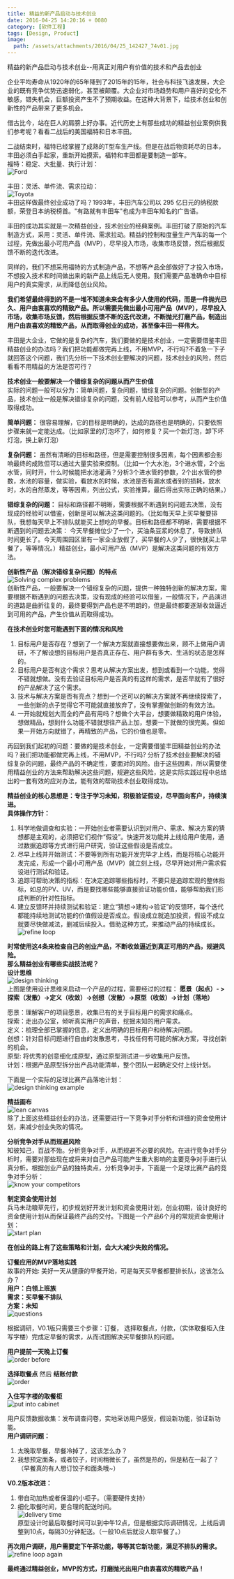 ```yaml
---
title: 精益的新产品启动与技术创业
date: 2016-04-25 14:20:16 + 0080
category: [软件工程]
tags: [Design, Product]
image:
  path: /assets/attachments/2016/04/25_142427_74v01.jpg
---
```


精益的新产品启动与技术创业--用真正对用户有价值的技术和产品去创业  

企业平均寿命从1920年的65年降到了2015年的15年，社会与科技飞速发展，大企业的既有竞争优势迅速弱化，甚至被颠覆。大企业对市场趋势和用户喜好的变化不敏感，错失机会，巨额投资产生不了预期收益。在这种大背景下，给技术创业和创新性的产品带来了更多机会。  

借古比今，站在巨人的肩膀上好办事。近代历史上有那些成功的精益创业案例供我们参考呢？看看二战后的美国福特和日本丰田。

二战结束时，福特已经掌握了成熟的T型车生产线。但是在战后物资耗尽的日本，丰田必须白手起家，重新开始摸索。福特和丰田都是要制造一部车。  
福特：稳定、大批量、执行计划：  
![Ford](/assets/attachments/2016/04/25_142529_if8m2.png)  

丰田：灵活、单件流、需求拉动：  
![Toyota](/assets/attachments/2016/04/25_142548_tqiw3.png)  
丰田这样做最终创业成功了吗？1993年，丰田汽车公司以 295 亿日元的纳税款额，荣登日本纳税榜首。"有路就有丰田车"也成为丰田车知名的广告语。  

丰田的成功其实就是一次精益创业，技术创业的经典案例。丰田打破了原始的汽车制造方式，采用：灵活、单件流、需求拉动。精益的控制和度量生产汽车的每一个过程，先做出最小可用产品（MVP），尽早投入市场，收集市场反馈，然后根据反馈不断的迭代改进。  

同样的，我们不想采用福特的方式制造产品，不想等产品全部做好了才投入市场，不想投入技术和时间做出来的新产品上线后无人使用。我们需要产品准确命中目标用户的真实需求，从而降低创业风险。  

**我们希望最终得到的不是一堆不知道未来会有多少人使用的代码，而是一件抛光已久、用户由衷喜欢的精致产品。所以需要先做出最小可用产品（MVP），尽早投入市场，收集市场反馈，然后根据反馈不断的迭代改进，不断抛光打磨产品，制造出用户由衷喜欢的精致产品，从而取得创业的成功，甚至像丰田一样伟大。**  

丰田是大企业，它做的是复杂的汽车，我们要做的是技术创业，一定需要借鉴丰田精益创业的办法吗？我们把功能都做完再上线，不用MVP，不行吗?不着急一下子就回答这个问题，我们先分析一下技术创业要解决的问题，技术创业的风险，然后看看不用精益的方法是否可行？  

**技术创业一般要解决一个错综复杂的问题从而产生价值**  
实际的问题一般可以分为：简单问题，复杂问题，错综复杂的问题。创新型的产品，技术创业一般是解决错综复杂的问题，没有前人经验可以参考，从而产生价值取得成功。

**简单问题：** 很容易理解，它的目标是明确的，达成的路径也是明确的，只要依照步骤来就一定能达成。（比如家里的灯泡坏了，如何修复？买一个新灯泡，卸下坏灯泡，换上新灯泡）  

**复杂问题：** 虽然有清晰的目标和路径，但是需要控制很多因素，每个因素都会影响最终的成败但可以通过大量实验来控制。（比如一个大水池，3个进水管，2个出水管，同时开，什么时候能把水池灌满？分析3个进水管的参数，2个出水管的参数，水池的容量，做实验，看放水的时候，水池是否有漏水或者别的损耗，放水时，水的自然蒸发，等等因素，列出公式，实验推算，最后得出实际正确的结果。）  

**错综复杂的问题：** 目标和路径都不明晰，需要根据不断遇到的问题去决策，没有现成的经验可以借鉴，创新是可以解决这类问题的。（比如每天早上买早餐要排队，我想每天早上不排队就能买上想吃的早餐。目标和路径都不明晰，需要根据不断遇到的问题去决策： 今天早餐摊位少了一个，买油条豆浆的休息了，导致排队时间更长了。今天周围园区里有一家企业放假了，买早餐的人少了，很快就买上早餐了，等等情况。）精益创业，最小可用产品（MVP）是解决这类问题的有效方法。  

**创新性产品（解决错综复杂问题）的特点**  
![Solving complex problems](/assets/attachments/2016/04/25_143359_zwo34.png)  
创新性产品，一般要解决一个错综复杂的问题，提供一种独特创新的解决方案，需要根据不断遇到的问题去决策，没有现成的经验可以借鉴，一般情况下，产品演进的道路是曲折往复的，最终要得到产品也是不明朗的，但是最终都要逐渐收敛逼近到可用的产品，产生价值从而取得成功。  

**在技术创业时您可能遇到下面的情况和风险**  
1. 目标用户是否存在？想到了一个解决方案就直接想要做出来，顾不上做用户调研，不了解设想的目标用户是否真正存在、用户群有多大、生活的状态是怎样的。  
2. 目标用户是否有这个需求？思考从解决方案出发，想到或看到一个功能，觉得不错就想做。没有去验证目标用户是否真的有这样的需求，是否早就有了很好的产品解决了这个需求。  
3. 技术与解决方案是否有亮点？想到一个还可以的解决方案就不再继续探索了，一些创新的点子觉得它不可能就直接放弃了，没有掌握做创新的有效方法。  
4. 一开始就规划大而全的产品有用吗？想做个大平台，想要做精致的用户体验，想做精品，想到什么功能不错就想往产品上加，想要一下就做的很完美。但如果一开始方向就错了，再精致的产品，它的价值也是零。  

再回到我们起初的问题：要做的是技术创业，一定需要借鉴丰田精益创业的办法吗？我们把功能都做完再上线，不用MVP，不行吗? 分析了技术创业要解决的错综复杂的问题，最终产品的不确定性，要面对的风险。由于这些因素，所以需要使用精益创业的方法来帮助解决这些问题，规避这些风险，这是实际实践过程中总结出的一套有效的应对办法，能有效的帮助技术创业取得成功。  

**精益创业的核心思想是：专注于学习未知，积极验证假设，尽早面向客户，持续演进。**       
**具体操作方针：**  
1. 科学地做调查和实验：一开始创业者需要认识到对用户、需求、解决方案的猜想都是主观的，必须把它们视作“假设”。快速开发功能并上线给用户使用，通过数据追踪等方式进行用户研究，验证这些假设是否成立。  
2. 尽早上线并开始测试：不要等到所有功能开发完毕才上线，而是将核心功能开发完成，形成一个最小可用产品（MVP）就立刻上线，尽早开始对用户需求假设进行测试和验证。  
3. 追踪可帮助决策的指标：在决定追踪哪些指标时，不要只是追踪宏观的整体指标，如总的PV、UV，而是要找哪些能够直接验证功能价值，能够帮助我们形成判断的针对性指标。  
4. 建立反馈环并持续测试和验证：建立“猜想->建构->验证”的反馈环，每个迭代都能持续地测试功能的价值假设是否成立。假设成立就追加投资，假设不成立就要尽快做减法，删减后续投入。借助这种方式，来推动产品的持续成长。  
![refine loop](/assets/attachments/2016/04/25_144811_pmes5.png)  

**时常使用这4条来检查自己的创业产品，不断收敛逼近到真正可用的产品，规避风险。**  
**那么精益创业有哪些实战技法呢？**  
**设计思维**  
![design thinking](/assets/attachments/2016/04/25_143651_xun26.png)  
上图是使用设计思维来启动一个产品的过程，需要经过的过程： **愿景（起点）- >探索（发散）->定义（收敛）->创想（发散）->原型（收敛）->计划（落地）**  

愿景：理解客户的项目愿景，收集已有的关于目标用户的需求和痛点。  
探索：走出办公室，倾听真实用户的声音，挖掘未知的用户需求。  
定义：梳理全部已掌握的信息，定义出明确的目标用户和待解决问题。  
创想：针对目标问题进行自由的发散思考，寻找任何有可能的解决方案，寻找创新的机会。  
原型: 将优秀的创意细化成原型，通过原型测试进一步收集用户反馈。  
计划：根据产品原型拆分出产品功能清单，整个团队一起确定交付上线计划。  

下面是一个实际的足球比赛产品落地计划：  
![design thinking example](/assets/attachments/2016/04/25_143733_qnfu7.png)  

**精益画布**  
![lean canvas](/assets/attachments/2016/04/25_143811_85wa8.png)  
除了上面这些精益创业的办法，还需要进行一下竞争对手分析和详细的资金使用计划，来减少创业失败的情况。  

**分析竞争对手从而规避风险**  
知彼知己，百战不殆。分析竞争对手，从而规避不必要的风险。在进行竞争对手分析时，需要对那些现在或将来对自己产品可能产生重大影响的主要竞争对手进行认真分析。根据创业产品的独特卖点，分析竞争对手，下面是一个足球比赛产品的竞争对手分析：  
![know your competitors](/assets/attachments/2016/04/25_143854_1xp49.png)  

**制定资金使用计划**  
兵马未动粮草先行，初步规划好开发计划和资金使用计划，创业初期，设计良好的资金使用计划从而保证最终产品的交付。下图是一个产品6个月的常规资金使用计划：  
![start plan](/assets/attachments/2016/04/25_143940_mjbp10.png)  

**在创业的路上有了这些策略和计划，会大大减少失败的情况。**  

**订餐应用的MVP落地实践**  
故事的开始: 美好一天从健康的早餐开始，可是每天买早餐都要排长队，这该怎么办？  
**用户：白领上班族**  
**需求：买早餐不排队**  
**方案：未知**  
![questions](/assets/attachments/2016/04/25_145034_da3h11.png)  

根据调研，V0.1版只需要三个步骤：订餐， 选择取餐点，付款，（实体取餐柜入住写字楼）完成定早餐的需求，从而试图解决买早餐排队的问题。  

**用户提前一天晚上订餐**  
![order before](/assets/attachments/2016/04/25_145100_tqiw12.png)  

**选择取餐点** 然后 **结账付款**  
![order](/assets/attachments/2016/04/25_145144_eb4h13.png)  

**入住写字楼的取餐柜**  
![put into cabinet](/assets/attachments/2016/04/25_145233_sphv15.jpg)  


用户反馈数据收集：发布调查问卷，实地采访用户感受，假设新功能，验证新功能。  
**用户调研问题：**  
1. 太晚取早餐，早餐冷掉了，这该怎么办？  
2. 我想预定面条，或者饺子，时间稍微长了，虽然是热的，但是粘在一起了？（早餐真的有人想订饺子和面条哦~）  

**V0.2版本改进：**  
1. 带自动加热或者保温的小柜子。（需要硬件支持）  
2. 细化取餐时间，更合理的配送时间。  
![delivery time](/assets/attachments/2016/04/25_145830_mjbp14.png)  
原型设计时最后取餐时间可以到中午12点，但是根据实际调研情况，上线后调整到10点，每隔30分钟配送。（一般10点后就没人取早餐了。）  

**再次用户调研，用户需要定下午茶功能，等等其它新功能，满足不排队的需求。**  
![refine loop again](/assets/attachments/2016/04/25_145837_1xp416.png)  

**最终通过精益创业，MVP的方式，打磨抛光出用户由衷喜欢的精致产品！**
